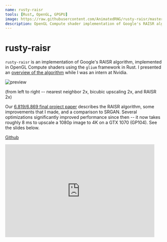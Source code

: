 ```yaml
---
name: rusty-raisr
tools: [Rust, OpenGL, GPGPU]
image: https://raw.githubusercontent.com/AnimatedRNG/rusty-raisr/master/img/comparison.png
description: OpenGL Compute shader implementation of Google's RAISR algorithm
---
```


# rusty-raisr

`rusty-raisr` is an implementation of Google's RAISR algorithm, implemented in OpenGL Compute shaders using the `glium` framework in Rust. I presented an [overview of the algorithm](/portfolYOU/assets/RAISR.pdf) while I was an intern at Nvidia.

![preview](/portfolYOU/assets/comparison.png)

(from left to right -- nearest neighbor 2x, bicubic upscaling 2x, and RAISR 2x)

Our [6.819/6.869 final project paper](/portfolYOU/assets/RAISR_kaza.pdf) describes the RAISR algorithm, some improvements that I made, and a comparison to SRGAN. Several optimizations significantly improved performance since then -- it now takes roughly 8 ms to upscale a 1080p image to 4K on a GTX 1070 (GP104). See the slides below.

[Github](https://github.com/animatedrng/rusty-raisr)


<iframe src="https://docs.google.com/presentation/d/e/2PACX-1vT3Ae5n0euwDOmdEUwN4zAVzEHQXU5Tev5YfkDOwueNIp3btNuOv81eItM1jX-xVAEyJuFWZOruWGoj/embed?start=false&loop=false&delayms=3000" frameborder="0" width="480" height="299" allowfullscreen="true" mozallowfullscreen="true" webkitallowfullscreen="true"></iframe>
